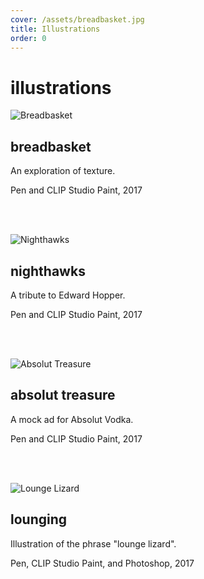 ```yaml
---
cover: /assets/breadbasket.jpg
title: Illustrations
order: 0
---
```

# illustrations

![Breadbasket](https://mir-s3-cdn-cf.behance.net/project_modules/max_1200/b2382e61468895.5a6fc5110332b.jpg)

## breadbasket

An exploration of texture.

Pen and CLIP Studio Paint, 2017

<br>

<br>

![Nighthawks](https://mir-s3-cdn-cf.behance.net/project_modules/1400/4e748f61469217.5a6fc7ce4699f.jpg)

## nighthawks

A tribute to Edward Hopper.

Pen and CLIP Studio Paint, 2017

<br>

<br>

![Absolut Treasure](https://mir-s3-cdn-cf.behance.net/project_modules/max_1200/eedc2662378979.5a8e412a7e963.jpg)

## absolut treasure

A mock ad for Absolut Vodka.

Pen and CLIP Studio Paint, 2017

<br>

<br>

![Lounge Lizard](https://mir-s3-cdn-cf.behance.net/project_modules/max_1200/d1a77e62416297.5a8f42f7a853c.jpg)

## lounging

Illustration of the phrase "lounge lizard".

Pen, CLIP Studio Paint, and Photoshop, 2017

